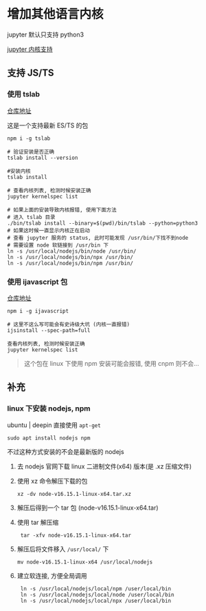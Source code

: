 # 增加其他语言内核

jupyter 默认只支持 python3

[jupyter 内核支持](https://github.com/jupyter/jupyter/wiki/Jupyter-kernels)

## 支持 JS/TS

### 使用 tslab

[仓库地址](https://github.com/yunabe/tslab)

这是一个支持最新 ES/TS 的包

``` shell
npm i -g tslab

# 验证安装是否正确
tslab install --version

#安装内核
tslab install

# 查看内核列表, 检测时候安装正确
jupyter kernelspec list

# 如果上面的安装导致内核报错, 使用下面方法
# 进入 tslab 目录
./bin/tslab install --binary=$(pwd)/bin/tslab --python=python3
# 如果这时候一直显示内核正在启动
# 查看 jupyter 服务的 status, 此时可能发现 /usr/bin/下找不到node
# 需要设置 node 软链接到 /usr/bin 下
ln -s /usr/local/nodejs/bin/node /usr/bin/
ln -s /usr/local/nodejs/bin/npx /usr/bin/
ln -s /usr/local/nodejs/bin/npm /usr/bin/

```

### 使用 ijavascript 包

[仓库地址](https://github.com/n-riesco/ijavascript)

```shell
npm i -g ijavascript

# 这里不这么写可能会有史诗级大坑 (内核一直报错)
ijsinstall --spec-path=full

查看内核列表, 检测时候安装正确
jupyter kernelspec list
```

> 这个包在 linux 下使用 npm 安装可能会报错, 使用 cnpm 则不会...

## 补充

### linux 下安装 nodejs, npm

ubuntu | deepin 直接使用 `apt-get`

```shell
sudo apt install nodejs npm
```

不过这种方式安装的不会是最新版的 nodejs

1. 去 nodejs 官网下载 linux 二进制文件(x64) 版本(是 .xz 压缩文件)
2. 使用 xz 命令解压下载的包
   ```shell
   xz -dv node-v16.15.1-linux-x64.tar.xz
   ```
3. 解压后得到一个 tar 包 (node-v16.15.1-linux-x64.tar)
4. 使用 tar 解压缩

   ```shell
    tar -xfv node-v16.15.1-linux-x64.tar
   ```

5. 解压后将文件移入 `/usr/local/` 下

   ```shell
   mv node-v16.15.1-linux-x64 /usr/local/nodejs
   ```

6. 建立软连接, 方便全局调用

   ```shell
    ln -s /usr/local/nodejs/local/npm /user/local/bin
    ln -s /usr/local/nodejs/local/node /user/local/bin
    ln -s /usr/local/nodejs/local/npx /user/local/bin
   ```
